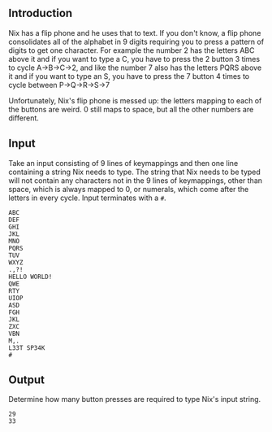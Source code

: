 ## Introduction

Nix has a flip phone and he uses that to text. If you don't know, a flip phone consolidates all of the alphabet in 9 digits requiring you to press a pattern of digits to get one character. For example the number 2 has the letters ABC above it and if you want to type a C, you have to press the 2 button 3 times to cycle A->B->C->2, and like the number 7 also has the letters PQRS above it and if you want to type an S, you have to press the 7 button 4 times to cycle between P->Q->R->S->7

Unfortunately, Nix's flip phone is messed up: the letters mapping to each of the buttons are weird. 0 still maps to space, but all the other numbers are different.


## Input
Take an input consisting of 9 lines of keymappings and then one line containing a string Nix needs to type. The string that Nix needs to be typed will not contain any characters not in the 9 lines of keymappings, other than space, which is always mapped to 0, or numerals, which come after the letters in every cycle. Input terminates with a `#`.

```
ABC
DEF
GHI
JKL
MNO
PQRS
TUV
WXYZ
.,?!
HELLO WORLD!
QWE
RTY
UIOP
ASD
FGH
JKL
ZXC
VBN
M,.
L33T SP34K
#
```

## Output
Determine how many button presses are required to type Nix's input string. 

```
29
33
```